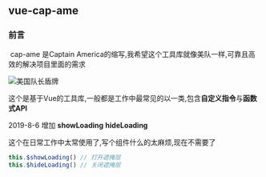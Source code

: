 ## vue-cap-ame

### 前言

​	cap-ame 是Captain America的缩写,我希望这个工具库就像美队一样,可靠且高效的解决项目里面的需求

![美国队长盾牌](http://www.vkcyan.top/FowAZIqcYj3kRiZ4AmF7c-mCkJS8.jpg)



这个是基于Vue的工具库,一般都是工作中最常见的以一类,包含**自定义指令**与**函数式API**



2019-8-6 增加 **showLoading** **hideLoading**

这个在日常工作中太常使用了,写个组件什么的太麻烦,现在不需要了

```js
this.$showLoading() // 打开遮掩层
this.$hideLoading() // 关闭遮掩层
```

